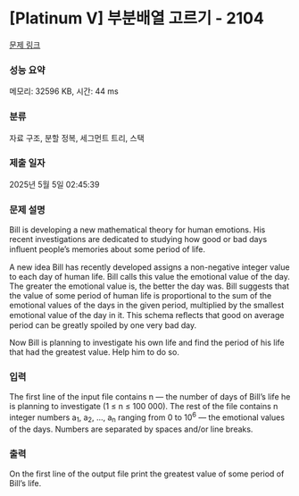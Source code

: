 # [Platinum V] 부분배열 고르기 - 2104 

[문제 링크](https://www.acmicpc.net/problem/2104) 

### 성능 요약

메모리: 32596 KB, 시간: 44 ms

### 분류

자료 구조, 분할 정복, 세그먼트 트리, 스택

### 제출 일자

2025년 5월 5일 02:45:39

### 문제 설명

<p>Bill is developing a new mathematical theory for human emotions. His recent investigations are dedicated to studying how good or bad days inﬂuent people’s memories about some period of life.</p>

<p>A new idea Bill has recently developed assigns a non-negative integer value to each day of human life. Bill calls this value the emotional value of the day. The greater the emotional value is, the better the day was. Bill suggests that the value of some period of human life is proportional to the sum of the emotional values of the days in the given period, multiplied by the smallest emotional value of the day in it. This schema reﬂects that good on average period can be greatly spoiled by one very bad day.</p>

<p>Now Bill is planning to investigate his own life and find the period of his life that had the greatest value. Help him to do so.</p>

### 입력 

 <p>The first line of the input file contains n — the number of days of Bill’s life he is planning to investigate (1 ≤ n ≤ 100 000). The rest of the file contains n integer numbers a<sub>1</sub>, a<sub>2</sub>, ..., a<sub>n</sub> ranging from 0 to 10<sup>6</sup> — the emotional values of the days. Numbers are separated by spaces and/or line breaks.</p>

### 출력 

 <p>On the first line of the output file print the greatest value of some period of Bill’s life.</p>

